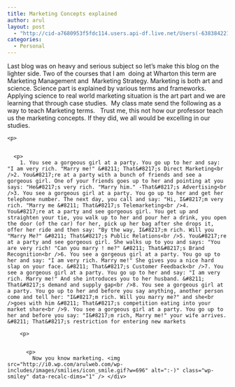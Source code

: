 ```yaml
---
title: Marketing Concepts explained
author: arul
layout: post
  - "http://cid-a7680953f5fdc114.users.api-df.live.net/Users(-6383842215583694572)/Blogs('A7680953F5FDC114!113')/Entries('A7680953F5FDC114!506')?authkey=NzXxYOsM*PI%24"
categories:
  - Personal
---
```

<div id="msgcns!A7680953F5FDC114!506" class="bvMsg">
  <p>
    Last blog was on heavy and serious subject so let&#8217;s make this blog on the lighter side. Two of the courses that I am  doing at Wharton this term are Marketing Management and  Marketing Strategy. Marketing is both art and science. Science part is explained by various terms and frameworks.  Applying science to real world marketing situation is the art part and we are learning that through case studies.  My class mate send the following as a way to teach Marketing terms.   Trust me, this not how our professor teach us the marketing concepts. If they did, we all would be excelling in our studies. 
    
    <p>
        
      
      <p>
        1. You see a gorgeous girl at a party. You go up to her and say: "I am very rich. "Marry me!" &#8211; That&#8217;s Direct Marketing<br />2. You&#8217;re at a party with a bunch of friends and see a gorgeous girl. One of your friends goes up to her and pointing at you says: "He&#8217;s very rich. "Marry him." -That&#8217;s Advertising<br />3. You see a gorgeous girl at a party. You go up to her and get her telephone number. The next day, you call and say: "Hi, I&#8217;m very rich. "Marry me &#8211; That&#8217;s Telemarketing<br />4. You&#8217;re at a party and see gorgeous girl. You get up and straighten your tie, you walk up to her and pour her a drink, you open the door (of the car) for her, pick up her bag after she drops it, offer her ride and then say: "By the way, I&#8217;m rich. Will you "Marry Me?" &#8211; That&#8217;s Public Relations<br />5. You&#8217;re at a party and see gorgeous girl. She walks up to you and says: "You are very rich! "Can you marry ! me?" &#8211; That&#8217;s Brand Recognition<br />6. You see a gorgeous girl at a party. You go up to her and say: "I am very rich. Marry me!" She gives you a nice hard slap on your face. &#8211; That&#8217;s Customer Feedback<br />7. You see a gorgeous girl at a party. You go up to her and say: "I am very rich. Marry me!" And she introduces you to her husband. &#8211; That&#8217;s demand and supply gap<br />8. You see a gorgeous girl at a party. You go up to her and before you say anything, another person come and tell her: "I&#8217;m rich. Will you marry me?" and she<br />goes with him &#8211; That&#8217;s competition eating into your market share<br />9. You see a gorgeous girl at a party. You go up to her and before you say: "I&#8217;m rich, Marry me!" your wife arrives. &#8211; That&#8217;s restriction for entering new markets 
        
        <p>
            
          
          <p>
            Now you know marketing. <img src="http://i0.wp.com/arulweb.com/wp-includes/images/smilies/icon_smile.gif?w=696" alt=":-)" class="wp-smiley" data-recalc-dims="1" /> </div>
